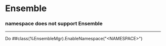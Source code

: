 # Ensemble

### namespace does not support Ensemble

---

Do ##class(%EnsembleMgr).EnableNamespace("\<NAMESPACE\>")